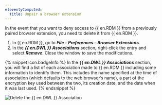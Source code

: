 ```yaml
---
eleventyComputed:
  title: Unpair a browser extension
---
```

In the event that you want to deny access to {{ en.RDM }} from a previously paired browser extension, you need to delete it from {{ en.RDM }}.  

1. In {{ en.RDM }}, go to ***File – Preferences – Browser Extensions***. 
1. In the ***{{ en.DWL }} Associations*** section, right-click the entry and select ***Remove***. Close the window to save the modifications.  

{% snippet icon.badgeInfo %} 
In the ***{{ en.DWL }} Associations*** section, you will find a list of each association made to {{ en.RDM }} including some information to identify them. This includes the name specified at the time of association (which defaults to the web browser’s name), a part of the encryption key used between the two, its creation date, and the date when it was last used. 
{% endsnippet %}
 
![Delete the {{ en.DWL }} Association](https://webdevolutions.azureedge.net/docs/en/rdm/mac/Dwl4061.png) 
